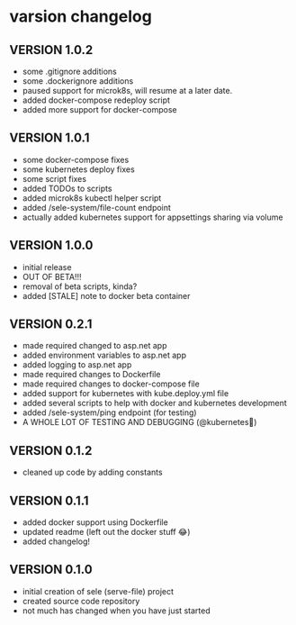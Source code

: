 # varsion changelog

## VERSION 1.0.2

- some .gitignore additions
- some .dockerignore additions
- paused support for microk8s, will resume at a later date.
- added docker-compose redeploy script
- added more support for docker-compose

## VERSION 1.0.1

- some docker-compose fixes
- some kubernetes deploy fixes
- some script fixes
- added TODOs to scripts
- added microk8s kubectl helper script
- added /sele-system/file-count endpoint
- actually added kubernetes support for appsettings sharing via volume

## VERSION 1.0.0

- initial release
- OUT OF BETA!!!
- removal of beta scripts, kinda?
- added [STALE] note to docker beta container

## VERSION 0.2.1

- made required changed to asp.net app
- added environment variables to asp.net app
- added logging to asp.net app
- made required changes to Dockerfile
- made required changes to docker-compose file
- added support for kubernetes with kube.deploy.yml file
- added several scripts to help with docker and kubernetes development
- added /sele-system/ping endpoint (for testing)
- A WHOLE LOT OF TESTING AND DEBUGGING (@kubernetes👀)

## VERSION 0.1.2

- cleaned up code by adding constants

## VERSION 0.1.1

- added docker support using Dockerfile
- updated readme (left out the docker stuff 😂)
- added changelog!

## VERSION 0.1.0

- initial creation of sele (serve-file) project
- created source code repository
- not much has changed when you have just started
